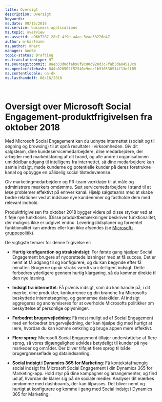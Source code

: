 ```yaml
---
title: Oversigt
description: Oversigt
keywords: 
ms.date: 08/15/2018
ms.service: business-applications
ms.topic: overview
ms.assetid: a96b7287-28b7-4f9d-a4ae-5eae53226d47
author: m-hartmann
ms.author: mhart
manager: AnnBe
topic-status: Drafting
ms.translationtype: HT
ms.sourcegitcommit: 8aeb33d0dfab90f9c80d928d3c7fab5da84518c9
ms.openlocfilehash: 844c026502f52540e9eec1b9105305f4f13e2f85
ms.contentlocale: da-dk
ms.lasthandoff: 08/16/2018

---
```


#  <a name="overview-of-microsoft-social-engagement-october-18-release"></a>Oversigt over Microsoft Social Engagement-produktfrigivelsen fra oktober 2018


Med Microsoft Social Engagement kan du udnytte internettet (socialt og til søgning og browsing) til at opnå resultater i virksomheden. Giv dit salgsteam, dine kundeservicemedarbejdere, dine medarbejdere, der arbejder med markedsføring af dit brand, og alle andre i organisationen umiddelbar adgang til intelligens fra internettet, så dine medarbejdere kan samle indsigt, møde kunderne og potentielle kunder på deres foretrukne kanal og opbygge en pålidelig social tilstedeværelse.

Giv marketingmedarbejdere og PR-team værktøjer til at måle og administrere mærkers omdømme. Sæt servicemedarbejdere i stand til at løse problemer effektivt på enhver kanal. Hjælp salgsteams med at skabe bedre relationer ved at indsluse nye kundeemner og fastholde dem med relevant indhold. 

Produktfrigivelsen fra oktober 2018 bygger videre på disse styrker ved at tilføje nye funktioner. (Disse produktbemærkninger beskriver funktionalitet, der muligvis ikke er udgivet endnu. Leveringstidsplaner og forventet funktionalitet kan ændres eller kan ikke afsendes (se [Microsoft-gruppepolitik](https://go.microsoft.com/fwlink/p/?linkid=2007332)).

De vigtigste temaer for denne frigivelse er:

- **Hurtig konfiguration og straksindsigt**: For første gang hjælper Social Engagement brugere af nyoprettede løsninger med at få succes. Det er nemt at få adgang til og konfigurere, og du kan begynde efter få minutter. Brugerne opnår straks værdi via intelligent indsigt. Dette forbedres yderligere gennem hurtig klargøring, så du kommer direkte til den nye løsning.

- **Indsigt fra internettet**: Få præcis indsigt, som du kan handle på, i dit mærke, dine produkter, konkurrence og din branche fra Microsofts beskyttede internetsøgning, og gennemse datakilder. Al indsigt aggregeres og anonymiseres for at overholde Microsofts politikker om beskyttelse af personlige oplysninger.
 
- **Forbedret brugervejledning**: Få mest muligt ud af Social Engagement med en forbedret brugervejledning, der kan hjælpe dig med hurtigt at lære, hvordan du kan komme omkring og bruge appen mere effektivt.

- **Flere sprog**: Microsoft Social Engagement tilføjer understøttelse af flere sprog, så vores tilgængelighed udvides betydeligt til kunder på nye markeder og områder. Der bliver tilføjet flere sprog til både brugergrænseflade og dataindsamling.

- **Social indsigt i Dynamics 365 for Marketing**: Få kontekstafhængig social indsigt fra Microsoft Social Engagement i din Dynamics 365 for Marketing-app. Hold styr på dine kampagner og arrangementer, og find ud af, hvordan de klarer sig på de sociale medier. Analyser dit mærkes omdømme med dashboards, der kan tilpasses. Det bliver nemt og hurtigt at konfigurere og komme i gang med Social indsigt i Dynamics 365 for Marketing.

